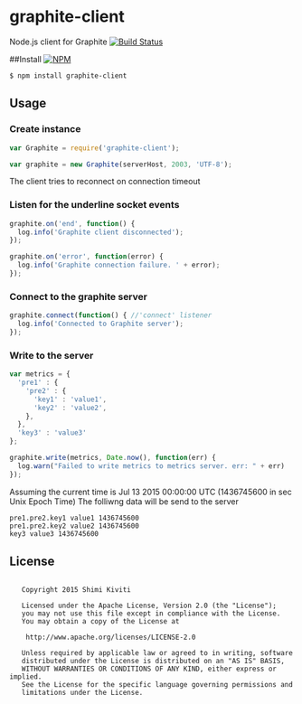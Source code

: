 # graphite-client

Node.js client for Graphite      [![Build Status](https://travis-ci.org/Shimi/graphite-client.svg?branch=master)](https://travis-ci.org/Shimi/graphite-client)

##Install
[![NPM](https://nodei.co/npm/graphite-client.png?downloads=true&downloadRank=true&stars=true)](https://nodei.co/npm/graphite-client/)
```
$ npm install graphite-client
```

## Usage
### Create instance
```js
var Graphite = require('graphite-client');

var graphite = new Graphite(serverHost, 2003, 'UTF-8');
```
The client tries to reconnect on connection timeout

### Listen for the underline socket events
```js
graphite.on('end', function() {
  log.info('Graphite client disconnected');
});

graphite.on('error', function(error) {
  log.info('Graphite connection failure. ' + error);
});
```

### Connect to the graphite server
```js
graphite.connect(function() { //'connect' listener
  log.info('Connected to Graphite server');
});
```

### Write to the server
```js
var metrics = {
  'pre1' : {
    'pre2' : {
      'key1' : 'value1',
      'key2' : 'value2',
    },
  },
  'key3' : 'value3'
};

graphite.write(metrics, Date.now(), function(err) {
  log.warn("Failed to write metrics to metrics server. err: " + err)
});
```
Assuming the current time is Jul 13 2015 00:00:00 UTC (1436745600 in sec Unix Epoch Time) The folliwng data will be send to the server
```
pre1.pre2.key1 value1 1436745600
pre1.pre2.key2 value2 1436745600
key3 value3 1436745600
```

## License

```

   Copyright 2015 Shimi Kiviti

   Licensed under the Apache License, Version 2.0 (the "License");
   you may not use this file except in compliance with the License.
   You may obtain a copy of the License at

    http://www.apache.org/licenses/LICENSE-2.0

   Unless required by applicable law or agreed to in writing, software
   distributed under the License is distributed on an "AS IS" BASIS,
   WITHOUT WARRANTIES OR CONDITIONS OF ANY KIND, either express or implied.
   See the License for the specific language governing permissions and
   limitations under the License.

```
